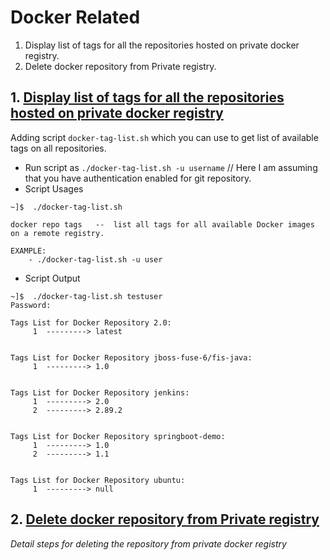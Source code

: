 # Docker Related


1. Display list of tags for all the repositories hosted on private docker registry.
2. Delete docker repository from Private registry.

 ## 1. [Display list of tags for all the repositories hosted on private docker registry](https://github.com/deepforu47/DevOps/blob/master/docker/docker-tag-list.sh)
Adding script `docker-tag-list.sh` which you can use to get list of available tags on all repositories.
* Run script as `./docker-tag-list.sh -u username`  // Here I am assuming that you have authentication enabled for git repository.
* Script Usages
```
~]$  ./docker-tag-list.sh 

docker repo tags   --  list all tags for all available Docker images on a remote registry.

EXAMPLE: 
    - ./docker-tag-list.sh -u user
```
* Script Output
```
~]$  ./docker-tag-list.sh testuser
Password:

Tags List for Docker Repository 2.0:
     1	---------> latest


Tags List for Docker Repository jboss-fuse-6/fis-java:
     1	---------> 1.0


Tags List for Docker Repository jenkins:
     1	---------> 2.0
     2	---------> 2.89.2


Tags List for Docker Repository springboot-demo:
     1	---------> 1.0
     2	---------> 1.1


Tags List for Docker Repository ubuntu:
     1	---------> null
```

## 2. [Delete docker repository from Private registry](https://github.com/deepforu47/DevOps/blob/master/docker/Delete%20docker%20repository%20from%20Private%20registry.md)
 
   *Detail steps for deleting the repository from private docker registry*
        


